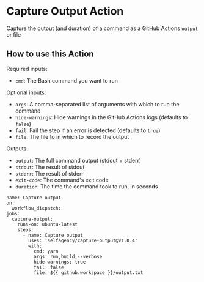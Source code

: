 # Capture Output Action

Capture the output (and duration) of a command as a GitHub Actions `output` or file

## How to use this Action

Required inputs:

- `cmd`: The Bash command you want to run

Optional inputs:

- `args`: A comma-separated list of arguments with which to run the command
- `hide-warnings`: Hide warnings in the GitHub Actions logs (defaults to `false`)
- `fail`: Fail the step if an error is detected (defaults to `true`)
- `file`: The file to in which to record the output

Outputs:

- `output`: The full command output (stdout + stderr)
- `stdout`: The result of stdout
- `stderr`: The result of stderr
- `exit-code`: The command's exit code
- `duration`: The time the command took to run, in seconds

```
name: Capture output
on:
  workflow_dispatch:
jobs:
  capture-output:
    runs-on: ubuntu-latest
    steps:
      - name: Capture output
        uses: 'selfagency/capture-output@v1.0.4'
        with:
          cmd: yarn
          args: run,build,--verbose
          hide-warnings: true
          fail: false
          file: ${{ github.workspace }}/output.txt
```
